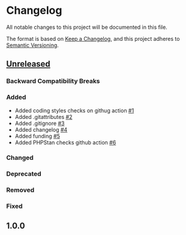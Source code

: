# Changelog
All notable changes to this project will be documented in this file.

The format is based on [Keep a Changelog](https://keepachangelog.com/en/1.0.0/),
and this project adheres to [Semantic Versioning](https://semver.org/spec/v2.0.0.html).

## [Unreleased](https://github.com/ruflin/Elastica/compare/1.0.0...master)

### Backward Compatibility Breaks
### Added
* Added coding styles checks on githug action [#1](https://github.com/deguif/icu-parser/pull/1)
* Added .gitattributes [#2](https://github.com/deguif/icu-parser/pull/2)
* Added .gitignore [#3](https://github.com/deguif/icu-parser/pull/3)
* Added changelog [#4](https://github.com/deguif/icu-parser/pull/4)
* Added funding [#5](https://github.com/deguif/icu-parser/pull/5)
* Added PHPStan checks github action [#6](https://github.com/deguif/icu-parser/pull/6)
### Changed
### Deprecated
### Removed
### Fixed

## 1.0.0
